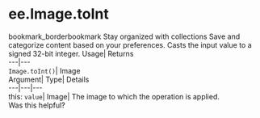  
#  ee.Image.toInt
bookmark_borderbookmark Stay organized with collections  Save and categorize content based on your preferences.
Casts the input value to a signed 32-bit integer. 
Usage| Returns  
---|---  
`Image.toInt()`| Image  
Argument| Type| Details  
---|---|---  
this: `value`| Image| The image to which the operation is applied.  
Was this helpful?
